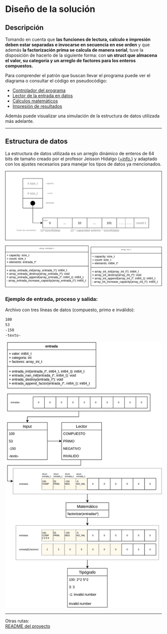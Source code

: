 
# Diseño de la solución

## **Descripción**

Tomando en cuenta que **las funciones de lectura, calculo e impresión deben estar separadas e invocarse en secuencia en ese orden** y que además **la factorización prima se calcula de manera serial**, tuve la disposición de hacerlo de la siguiente forma: con **un struct que almacena el valor, su categoria y un arreglo de factores para los enteros compuestos.**

Para comprender el patrón que buscan llevar el programa puede ver el diagrama o consultar el código en pseudocódigo:

- [Controlador del programa](./main.pseudo)
- [Lector de la entrada en datos](./lector.pseudo)
- [Cálculos matemáticos](./matematico.pseudo)
- [Impresión de resultados](./tipografo.pseudo)

Además puede visualizar una simulación de la estructura de datos utilizada más adelante.

---

## Estructura de datos

La estructura de datos utilizada es un arreglo dinámico de enteros de 64 bits de tamaño creado por el profesor Jeisson Hidalgo ([+info.](../README.md)) y adaptado con los ajustes necesarios para manejar los tipos de datos ya mencionados.

![Estructura del arreglo](./data_structure.png)

![UML](./arrayUML.png)

### **Ejemplo de entrada, proceso y salida:**

Archivo con tres líneas de datos (compuesto, primo e inválido):

~~~txt
100 
53
-150
-texto-
~~~

![Diagrama de memoria](./diagram.png)

---

Otras rutas:  
[README del proyecto](../README.md)
